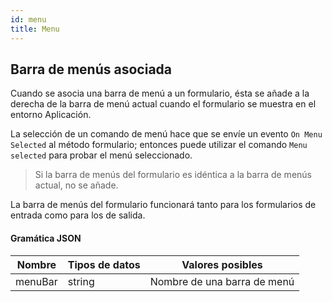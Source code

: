```yaml
---
id: menu
title: Menu
---
```



## Barra de menús asociada

Cuando se asocia una barra de menú a un formulario, ésta se añade a la derecha de la barra de menú actual cuando el formulario se muestra en el entorno Aplicación.

La selección de un comando de menú hace que se envíe un evento `On Menu Selected` al método formulario; entonces puede utilizar el comando `Menu selected` para probar el menú seleccionado.

> Si la barra de menús del formulario es idéntica a la barra de menús actual, no se añade.

La barra de menús del formulario funcionará tanto para los formularios de entrada como para los de salida.


#### Gramática JSON

| Nombre  | Tipos de datos | Valores posibles            |
| ------- | -------------- | --------------------------- |
| menuBar | string         | Nombre de una barra de menú |

